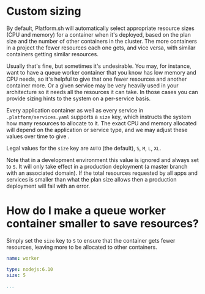 # Custom sizing

By default, Platform.sh will automatically select appropriate resource sizes (CPU and memory) for a container when it's deployed, based on the plan size and the number of other containers in the cluster.  The more containers in a project the fewer resources each one gets, and vice versa, with similar containers getting similar resources.

Usually that's fine, but sometimes it's undesirable.  You may, for instance, want to have a queue worker container that you know has low memory and CPU needs, so it's helpful to give that one fewer resources and another container more.  Or a given service may be very heavily used in your architecture so it needs all the resources it can take.  In those cases you can provide sizing hints to the system on a per-service basis.

Every application container as well as every service in `.platform/services.yaml` supports a `size` key, which instructs the system how many resources to allocate to it.  The exact CPU and memory allocated will depend on the application or service type, and we may adjust these values over time to give .

Legal values for the `size` key are `AUTO` (the default), `S`, `M`, `L`, `XL`.

Note that in a development environment this value is ignored and always set to `S`.  It will only take effect in a production deployment (a master branch with an associated domain).  If the total resources requested by all apps and services is smaller than what the plan size allows then a production deployment will fail with an error.

# How do I make a queue worker container smaller to save resources?

Simply set the `size` key to `S` to ensure that the container gets fewer resources, leaving more to be allocated to other containers.

```yaml
name: worker

type: nodejs:6.10
size: S

...
```
